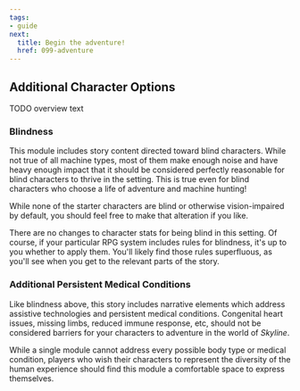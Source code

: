 ```yaml
---
tags:
- guide
next:
  title: Begin the adventure!
  href: 099-adventure
---
```


## Additional Character Options

TODO overview text

### Blindness

This module includes story content directed toward blind characters.
While not true of all machine types, most of them make enough noise and have heavy enough impact that it should be considered perfectly reasonable for blind characters to thrive in the setting.
This is true even for blind characters who choose a life of adventure and machine hunting!

While none of the starter characters are blind or otherwise vision-impaired by default, you should feel free to make that alteration if you like.

There are no changes to character stats for being blind in this setting.
Of course, if your particular RPG system includes rules for blindness, it's up to you whether to apply them.
You'll likely find those rules superfluous, as you'll see when you get to the relevant parts of the story.

### Additional Persistent Medical Conditions

Like blindness above, this story includes narrative elements which address assistive technologies and persistent medical conditions.
Congenital heart issues, missing limbs, reduced immune response, etc, should not be considered barriers for your characters to adventure in the world of _Skyline_.

While a single module cannot address every possible body type or medical condition, players who wish their characters to represent the diversity of the human experience should find this module a comfortable space to express themselves.
